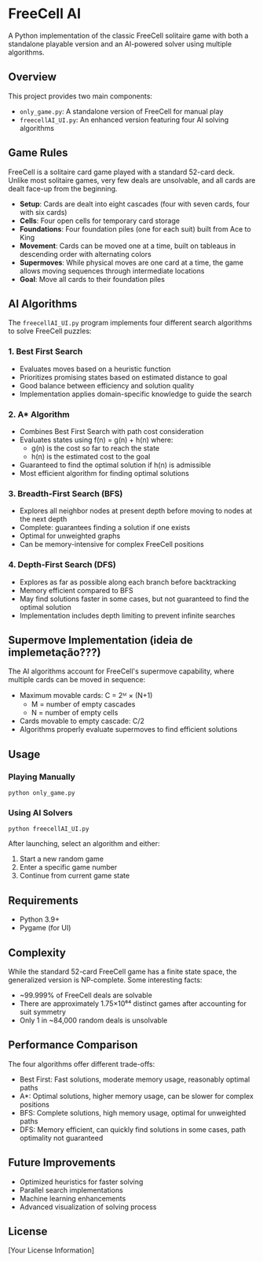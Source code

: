 # FreeCell AI

A Python implementation of the classic FreeCell solitaire game with both a standalone playable version and an AI-powered solver using multiple algorithms.

## Overview

This project provides two main components:
- `only_game.py`: A standalone version of FreeCell for manual play
- `freecellAI_UI.py`: An enhanced version featuring four AI solving algorithms

## Game Rules

FreeCell is a solitaire card game played with a standard 52-card deck. Unlike most solitaire games, very few deals are unsolvable, and all cards are dealt face-up from the beginning.

- **Setup**: Cards are dealt into eight cascades (four with seven cards, four with six cards)
- **Cells**: Four open cells for temporary card storage
- **Foundations**: Four foundation piles (one for each suit) built from Ace to King
- **Movement**: Cards can be moved one at a time, built on tableaus in descending order with alternating colors
- **Supermoves**: While physical moves are one card at a time, the game allows moving sequences through intermediate locations
- **Goal**: Move all cards to their foundation piles

## AI Algorithms

The `freecellAI_UI.py` program implements four different search algorithms to solve FreeCell puzzles:

### 1. Best First Search
- Evaluates moves based on a heuristic function
- Prioritizes promising states based on estimated distance to goal
- Good balance between efficiency and solution quality
- Implementation applies domain-specific knowledge to guide the search

### 2. A* Algorithm
- Combines Best First Search with path cost consideration
- Evaluates states using f(n) = g(n) + h(n) where:
  - g(n) is the cost so far to reach the state
  - h(n) is the estimated cost to the goal
- Guaranteed to find the optimal solution if h(n) is admissible
- Most efficient algorithm for finding optimal solutions

### 3. Breadth-First Search (BFS)
- Explores all neighbor nodes at present depth before moving to nodes at the next depth
- Complete: guarantees finding a solution if one exists
- Optimal for unweighted graphs
- Can be memory-intensive for complex FreeCell positions

### 4. Depth-First Search (DFS)
- Explores as far as possible along each branch before backtracking
- Memory efficient compared to BFS
- May find solutions faster in some cases, but not guaranteed to find the optimal solution
- Implementation includes depth limiting to prevent infinite searches

## Supermove Implementation (ideia de implemetação???)

The AI algorithms account for FreeCell's supermove capability, where multiple cards can be moved in sequence:
- Maximum movable cards: C = 2ᴹ × (N+1)
  - M = number of empty cascades
  - N = number of empty cells
- Cards movable to empty cascade: C/2
- Algorithms properly evaluate supermoves to find efficient solutions


## Usage

### Playing Manually
```
python only_game.py
```

### Using AI Solvers
```
python freecellAI_UI.py
```

After launching, select an algorithm and either:
1. Start a new random game
2. Enter a specific game number
3. Continue from current game state

## Requirements

- Python 3.9+
- Pygame (for UI)

## Complexity

While the standard 52-card FreeCell game has a finite state space, the generalized version is NP-complete. Some interesting facts:
- ~99.999% of FreeCell deals are solvable
- There are approximately 1.75×10⁶⁴ distinct games after accounting for suit symmetry
- Only 1 in ~84,000 random deals is unsolvable

## Performance Comparison

The four algorithms offer different trade-offs:
- Best First: Fast solutions, moderate memory usage, reasonably optimal paths
- A*: Optimal solutions, higher memory usage, can be slower for complex positions
- BFS: Complete solutions, high memory usage, optimal for unweighted paths
- DFS: Memory efficient, can quickly find solutions in some cases, path optimality not guaranteed

## Future Improvements

- Optimized heuristics for faster solving
- Parallel search implementations
- Machine learning enhancements
- Advanced visualization of solving process

## License

[Your License Information]
